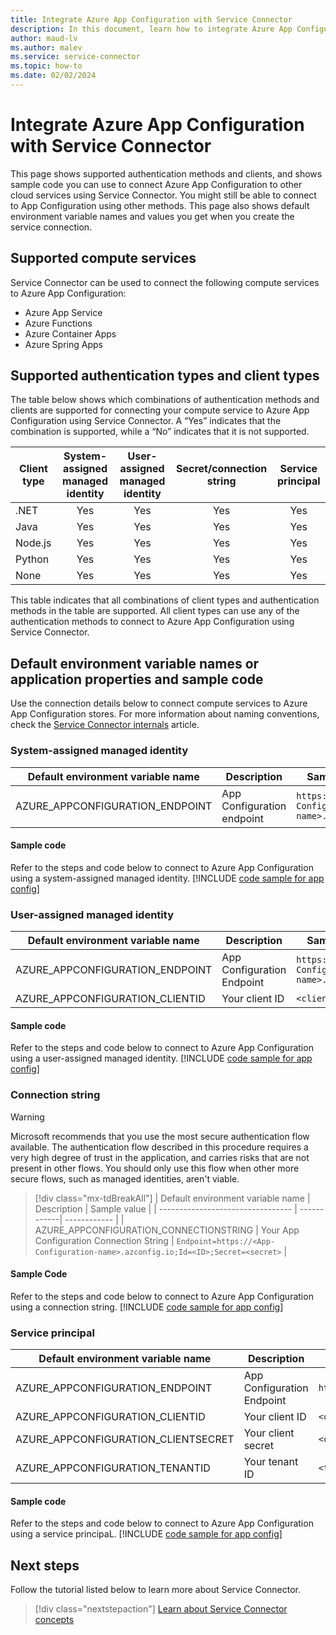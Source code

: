 ```yaml
---
title: Integrate Azure App Configuration with Service Connector
description: In this document, learn how to integrate Azure App Configuration into your application with Service Connector
author: maud-lv
ms.author: malev
ms.service: service-connector
ms.topic: how-to
ms.date: 02/02/2024
---
```


# Integrate Azure App Configuration with Service Connector

This page shows supported authentication methods and clients, and shows sample code you can use to connect Azure App Configuration to other cloud services using Service Connector. You might still be able to connect to App Configuration using other methods. This page also shows default environment variable names and values you get when you create the service connection. 

## Supported compute services

Service Connector can be used to connect the following compute services to Azure App Configuration:

- Azure App Service
- Azure Functions
- Azure Container Apps
- Azure Spring Apps

## Supported authentication types and client types

The table below shows which combinations of authentication methods and clients are supported for connecting your compute service to Azure App Configuration using Service Connector. A “Yes” indicates that the combination is supported, while a “No” indicates that it is not supported.


| Client type | System-assigned managed identity | User-assigned managed identity | Secret/connection string | Service principal |
|-------------|:--------------------------------:|:------------------------------:|:------------------------:|:-----------------:|
| .NET        |                Yes               |               Yes              |            Yes           |        Yes        |
| Java        |                Yes               |               Yes              |            Yes           |        Yes        |
| Node.js     |                Yes               |               Yes              |            Yes           |        Yes        |
| Python      |                Yes               |               Yes              |            Yes           |        Yes        |
| None        |                Yes               |               Yes              |            Yes           |        Yes        |

This table indicates that all combinations of client types and authentication methods in the table are supported. All client types can use any of the authentication methods to connect to Azure App Configuration using Service Connector.

## Default environment variable names or application properties and sample code

Use the connection details below to connect compute services to Azure App Configuration stores. For more information about naming conventions, check the [Service Connector internals](concept-service-connector-internals.md#configuration-naming-convention) article.

### System-assigned managed identity

| Default environment variable name | Description                  | Sample value                                     |
| --------------------------------- | ---------------------------- | ------------------------------------------------ |
| AZURE_APPCONFIGURATION_ENDPOINT   | App Configuration   endpoint | `https://<App-Configuration-name>.azconfig.io` |

#### Sample code
Refer to the steps and code below to connect to Azure App Configuration using a system-assigned managed identity.
[!INCLUDE [code sample for app config](./includes/code-appconfig-me-id.md)]

### User-assigned managed identity

| Default environment variable name | Description                | Sample value                                    |
| --------------------------------- | -------------------------- | ----------------------------------------------- |
| AZURE_APPCONFIGURATION_ENDPOINT   | App Configuration Endpoint | `https://App-Configuration-name>.azconfig.io` |
| AZURE_APPCONFIGURATION_CLIENTID   | Your client ID             | `<client-ID>`                                 |

#### Sample code
Refer to the steps and code below to connect to Azure App Configuration using a user-assigned managed identity.
[!INCLUDE [code sample for app config](./includes/code-appconfig-me-id.md)]

### Connection string

> [!WARNING]
> Microsoft recommends that you use the most secure authentication flow available. The authentication flow described in this procedure requires a very high degree of trust in the application, and carries risks that are not present in other flows. You should only use this flow when other more secure flows, such as managed identities, aren't viable.

> [!div class="mx-tdBreakAll"]
> | Default environment variable name | Description | Sample value |
> | --------------------------------- | ------------| ------------ |
> | AZURE_APPCONFIGURATION_CONNECTIONSTRING | Your App Configuration Connection String | `Endpoint=https://<App-Configuration-name>.azconfig.io;Id=<ID>;Secret=<secret>` |

#### Sample Code 
Refer to the steps and code below to connect to Azure App Configuration using a connection string.
[!INCLUDE [code sample for app config](./includes/code-appconfig-secret.md)]


### Service principal

| Default environment variable name   | Description                | Sample value                                   |
| ----------------------------------- | -------------------------- | ---------------------------------------------- |
| AZURE_APPCONFIGURATION_ENDPOINT     | App Configuration Endpoint | `https://<AppConfigurationName>.azconfig.io` |
| AZURE_APPCONFIGURATION_CLIENTID     | Your client ID             | `<client-ID>`                                |
| AZURE_APPCONFIGURATION_CLIENTSECRET | Your client secret         | `<client-secret>`                            |
| AZURE_APPCONFIGURATION_TENANTID     | Your tenant ID             | `<tenant-ID>`                                |

#### Sample code
Refer to the steps and code below to connect to Azure App Configuration using a service principaL.
[!INCLUDE [code sample for app config](./includes/code-appconfig-me-id.md)]

## Next steps

Follow the tutorial listed below to learn more about Service Connector.

> [!div class="nextstepaction"]
> [Learn about Service Connector concepts](./concept-service-connector-internals.md)
